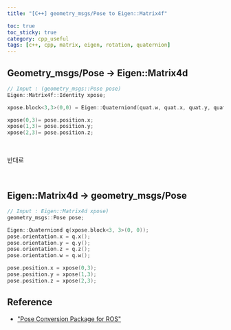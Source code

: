 ```yaml
---
title: "[C++] geometry_msgs/Pose to Eigen::Matrix4f"

toc: true
toc_sticky: true
category: cpp_useful
tags: [c++, cpp, matrix, eigen, rotation, quaternion]
---
```


## Geometry_msgs/Pose -> Eigen::Matrix4d

~~~c++
// Input : (geometry_msgs::Pose pose)
Eigen::Matrix4f::Identity xpose;

xpose.block<3,3>(0,0) = Eigen::Quaterniond(quat.w, quat.x, quat.y, quat.z).toRotationMatrix;

xpose(0,3)= pose.position.x;
xpose(1,3)= pose.position.y;
xpose(2,3)= pose.position.z;
~~~

<br/>

반대로 <br/>

<br/>

## Eigen::Matrix4d -> geometry_msgs/Pose

~~~c++
// Input : Eigen::Matrix4d xpose)
geometry_msgs::Pose pose;

Eigen::Quaterniond q(xpose.block<3, 3>(0, 0));
pose.orientation.x = q.x();
pose.orientation.y = q.y();
pose.orientation.z = q.z();
pose.orientation.w = q.w();

pose.position.x = xpose(0,3);
pose.position.y = xpose(1,3);
pose.position.z = xpose(2,3);
~~~

## Reference
* ["Pose Conversion Package for ROS"](https://github.com/LimHyungTae/Eigen_for_Robotics)